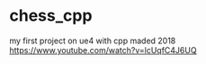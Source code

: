 # chess_cpp
my first project on ue4 with cpp maded 2018
https://www.youtube.com/watch?v=lcUqfC4J6UQ
